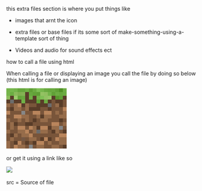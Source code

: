 this extra files section is where you put things like

- images that arnt the icon

- extra files or base files if its some sort of make-something-using-a-template sort of thing

- Videos and audio for sound effects ect



how to call a file using html

When calling a file or displaying an image you call the file by doing so below (this html is for calling an image)

<img src="grass.png">

or get it using a link like so

<img src="https://i.pinimg.com/originals/bd/cb/64/bdcb6414071ce880f3fa1dc18e2eda5b.png">

src = Source of file

